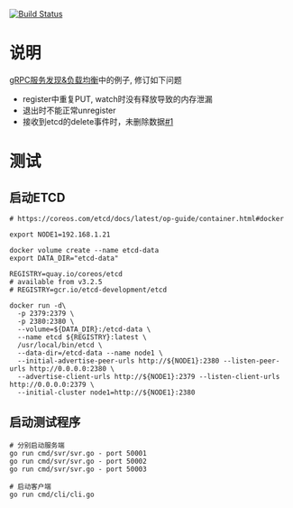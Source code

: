 
[![Build Status](https://travis-ci.org/wwcd/grpc-lb.svg?branch=master)](https://travis-ci.org/wwcd/grpc-lb)

# 说明

[gRPC服务发现&负载均衡](https://segmentfault.com/a/1190000008672912)中的例子, 修订如下问题

- register中重复PUT, watch时没有释放导致的内存泄漏
- 退出时不能正常unregister
- 接收到etcd的delete事件时，未删除数据[#1](https://github.com/wwcd/grpc-lb/issues/1)

# 测试

## 启动ETCD

	# https://coreos.com/etcd/docs/latest/op-guide/container.html#docker

	export NODE1=192.168.1.21

	docker volume create --name etcd-data
	export DATA_DIR="etcd-data"

	REGISTRY=quay.io/coreos/etcd
	# available from v3.2.5
	# REGISTRY=gcr.io/etcd-development/etcd

	docker run -d\
	  -p 2379:2379 \
	  -p 2380:2380 \
	  --volume=${DATA_DIR}:/etcd-data \
	  --name etcd ${REGISTRY}:latest \
	  /usr/local/bin/etcd \
	  --data-dir=/etcd-data --name node1 \
	  --initial-advertise-peer-urls http://${NODE1}:2380 --listen-peer-urls http://0.0.0.0:2380 \
	  --advertise-client-urls http://${NODE1}:2379 --listen-client-urls http://0.0.0.0:2379 \
	  --initial-cluster node1=http://${NODE1}:2380

## 启动测试程序

    # 分别启动服务端
    go run cmd/svr/svr.go - port 50001
    go run cmd/svr/svr.go - port 50002
    go run cmd/svr/svr.go - port 50003

    # 启动客户端
    go run cmd/cli/cli.go
